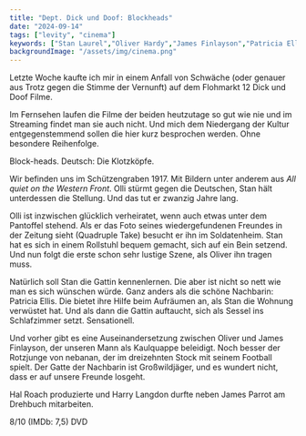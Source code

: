 ```yaml
---
title: "Dept. Dick und Doof: Blockheads"
date: "2024-09-14"
tags: ["levity", "cinema"]
keywords: ["Stan Laurel","Oliver Hardy","James Finlayson","Patricia Ellis","Hal Roach"]
backgroundImage: "/assets/img/cinema.png"
---
```

Letzte Woche kaufte ich mir in einem Anfall von Schwäche (oder genauer aus Trotz gegen die Stimme der Vernunft) auf dem Flohmarkt 12 Dick und Doof Filme.

Im Fernsehen laufen die Filme der beiden heutzutage so gut wie nie und im Streaming findet man sie auch nicht. Und mich dem Niedergang der Kultur entgegenstemmend sollen die hier kurz besprochen werden. Ohne besondere Reihenfolge.

Block-heads. Deutsch: Die Klotzköpfe. 

Wir befinden uns im Schützengraben 1917. Mit Bildern unter anderem aus *All quiet on the Western Front*. Olli stürmt gegen die Deutschen, Stan hält unterdessen die Stellung. Und das tut er zwanzig Jahre lang.

Olli ist inzwischen glücklich verheiratet, wenn auch etwas unter dem Pantoffel stehend. Als er das Foto seines wiedergefundenen Freundes in der Zeitung sieht (Quadruple Take) besucht er ihn im Soldatenheim. Stan hat es sich in einem Rollstuhl bequem gemacht, sich auf ein Bein setzend. Und nun folgt die erste schon sehr lustige Szene, als Oliver ihn tragen muss.

Natürlich soll Stan die Gattin kennenlernen. Die aber ist nicht so nett wie man es sich wünschen würde. Ganz anders als die schöne Nachbarin: Patricia Ellis. Die bietet ihre Hilfe beim Aufräumen an, als Stan die Wohnung verwüstet hat. Und als dann die Gattin auftaucht, sich als Sessel ins Schlafzimmer setzt. Sensationell.

Und vorher gibt es eine Auseinandersetzung zwischen Oliver und James Finlayson, der unseren Mann als Kaulquappe beleidigt. Noch besser der Rotzjunge von nebanan, der im dreizehnten Stock mit seinem Football spielt. Der Gatte der Nachbarin ist Großwildjäger, und es wundert nicht, dass er auf unsere Freunde losgeht. 

Hal Roach produzierte und Harry Langdon durfte neben James Parrot am Drehbuch mitarbeiten.

8/10 (IMDb: 7,5) DVD